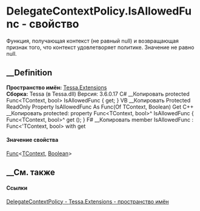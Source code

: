 # DelegateContextPolicy<TContext>.IsAllowedFunc - свойство
Функция, получающая контекст (не равный null) и возвращающая признак того, что
контекст удовлетворяет политике. Значение не равно null.
## __Definition
 **Пространство имён:** [Tessa.Extensions](N_Tessa_Extensions.htm)  
 **Сборка:** Tessa (в Tessa.dll) Версия: 3.6.0.17
C# __Копировать
     protected Func<TContext, bool> IsAllowedFunc { get; }
VB __Копировать
     Protected ReadOnly Property IsAllowedFunc As Func(Of TContext, Boolean)
    	Get
C++ __Копировать
     protected:
    property Func<TContext, bool>^ IsAllowedFunc {
    	Func<TContext, bool>^ get ();
    }
F# __Копировать
     member IsAllowedFunc : Func<'TContext, bool> with get
#### Значение свойства
[Func](https://learn.microsoft.com/dotnet/api/system.func-2)<[TContext](T_Tessa_Extensions_DelegateContextPolicy_1.htm),
[Boolean](https://learn.microsoft.com/dotnet/api/system.boolean)>
##  __См. также
#### Ссылки
[DelegateContextPolicy<TContext> \-
](T_Tessa_Extensions_DelegateContextPolicy_1.htm)
[Tessa.Extensions - пространство имён](N_Tessa_Extensions.htm)
